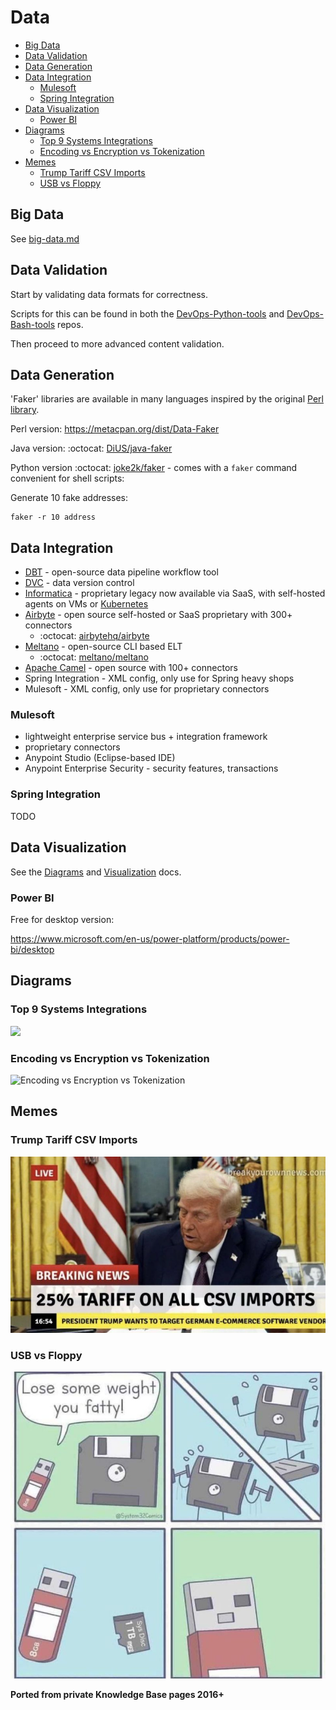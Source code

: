 # Data

<!-- INDEX_START -->

- [Big Data](#big-data)
- [Data Validation](#data-validation)
- [Data Generation](#data-generation)
- [Data Integration](#data-integration)
  - [Mulesoft](#mulesoft)
  - [Spring Integration](#spring-integration)
- [Data Visualization](#data-visualization)
  - [Power BI](#power-bi)
- [Diagrams](#diagrams)
  - [Top 9 Systems Integrations](#top-9-systems-integrations)
  - [Encoding vs Encryption vs Tokenization](#encoding-vs-encryption-vs-tokenization)
- [Memes](#memes)
  - [Trump Tariff CSV Imports](#trump-tariff-csv-imports)
  - [USB vs Floppy](#usb-vs-floppy)

<!-- INDEX_END -->

## Big Data

See [big-data.md](big-data.md)

## Data Validation

Start by validating data formats for correctness.

Scripts for this can be found in both the [DevOps-Python-tools](devops-python-tools.md)
and [DevOps-Bash-tools](devops-bash-tools.md) repos.

Then proceed to more advanced content validation.

## Data Generation

'Faker' libraries are available in many languages inspired by the original
[Perl library](https://metacpan.org/dist/Data-Faker).

Perl version: <https://metacpan.org/dist/Data-Faker>

Java version: :octocat: [DiUS/java-faker](https://github.com/DiUS/java-faker)

Python version :octocat: [joke2k/faker](https://github.com/joke2k/faker) -
comes with a `faker` command convenient for shell scripts:

Generate 10 fake addresses:

```shell
faker -r 10 address
```

## Data Integration

- [DBT](https://www.getdbt.com) - open-source data pipeline workflow tool
- [DVC](dvc.md) - data version control
- [Informatica](informatica.md) - proprietary legacy now available via SaaS, with self-hosted agents on VMs or
  [Kubernetes](kubernetes.md)
- [Airbyte](https://airbyte.com/product/airbyte-open-source) - open source
  self-hosted or SaaS proprietary with 300+ connectors
  - :octocat: [airbytehq/airbyte](https://github.com/airbytehq/airbyte)
- [Meltano](https://meltano.com/) - open-source CLI based ELT
  - :octocat: [meltano/meltano](https://github.com/meltano/meltano)
- [Apache Camel](camel.md) - open source with 100+ connectors
- Spring Integration - XML config, only use for Spring heavy shops
- Mulesoft - XML config, only use for proprietary connectors

### Mulesoft

- lightweight enterprise service bus + integration framework
- proprietary connectors
- Anypoint Studio (Eclipse-based IDE)
- Anypoint Enterprise Security - security features, transactions

### Spring Integration

TODO

## Data Visualization

See the [Diagrams](diagrams.md) and [Visualization](visualization.md) docs.

### Power BI

Free for desktop version:

<https://www.microsoft.com/en-us/power-platform/products/power-bi/desktop>

## Diagrams

### Top 9 Systems Integrations

![](images/top_9_systems_integrations.gif)

### Encoding vs Encryption vs Tokenization

![Encoding vs Encryption vs Tokenization](images/encoding_vs_encryption_vs_tokenization.gif)

## Memes

### Trump Tariff CSV Imports

![Trump Tariff CSV Imports](images/trump_25%25_tariff_on_csv_imports.jpeg)

### USB vs Floppy

![USB vs Floppy](images/usb_tells_floppy_lose_some_weight_fatty.jpeg)

**Ported from private Knowledge Base pages 2016+**
